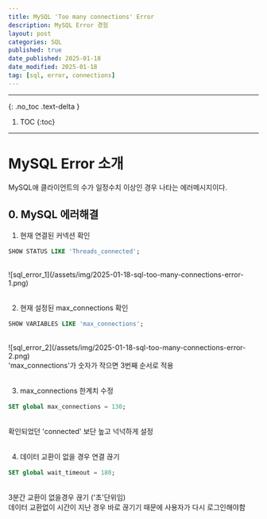 ```yaml
---
title: MySQL 'Too many connections' Error
description: MySQL Error 경험
layout: post
categories: SQL
published: true
date_published: 2025-01-18
date_modified: 2025-01-18
tag: [sql, error, connections]
---
```

---
{: .no_toc .text-delta }

1. TOC
{:toc}
---

<!-- 글의 제목은 #
    나머지 큰 제목은 ##
    이후 나머지는 3개이상 -->

# MySQL Error 소개
MySQL애 클라이언트의 수가 일정수치 이상인 경우 나타는 에러메시지이다.
<br>

## 0. MySQL 에러해결
1. 현재 연결된 커넥션 확인
```sql
SHOW STATUS LIKE 'Threads_connected';
```
<br>
![sql_error_1](/assets/img/2025-01-18-sql-too-many-connections-error-1.png)<br><br>

2. 현재 설정된 max_connections 확인
```sql
SHOW VARIABLES LIKE 'max_connections';
```
<br>
![sql_error_2](/assets/img/2025-01-18-sql-too-many-connections-error-2.png)<br>
'max_connections'가 숫자가 작으면 3번째 순서로 적용<br>
<br>

3. max_connections 한계치 수정
```sql
SET global max_connections = 130;
```
<br>
확인되었던 'connected' 보단 높고 넉넉하게 설정<br>
<br>

4. 데이터 교환이 없을 경우 연결 끊기
```sql
SET global wait_timeout = 180;
```
<br>
3분간 교환이 없을경우 끊기 ('초'단위임)
<br>
데이터 교환없이 시간이 지난 경우 바로 끊기기 때문에 사용자가 다시 로그인해야함
<br>